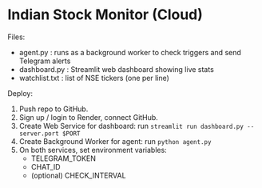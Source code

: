 # Indian Stock Monitor (Cloud)

Files:
- agent.py : runs as a background worker to check triggers and send Telegram alerts
- dashboard.py : Streamlit web dashboard showing live stats
- watchlist.txt : list of NSE tickers (one per line)

Deploy:
1. Push repo to GitHub.
2. Sign up / login to Render, connect GitHub.
3. Create Web Service for dashboard: run `streamlit run dashboard.py --server.port $PORT`
4. Create Background Worker for agent: run `python agent.py`
5. On both services, set environment variables:
   - TELEGRAM_TOKEN
   - CHAT_ID
   - (optional) CHECK_INTERVAL
